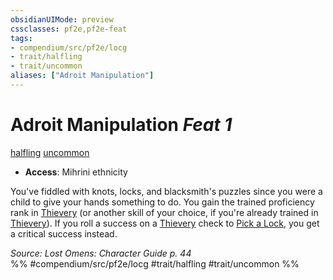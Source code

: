 ```yaml
---
obsidianUIMode: preview
cssclasses: pf2e,pf2e-feat
tags:
- compendium/src/pf2e/locg
- trait/halfling
- trait/uncommon
aliases: ["Adroit Manipulation"]
---
```

# Adroit Manipulation  *Feat 1*  
[halfling](rules/traits/halfling.md "Halfling Ancestry & Heritage Trait")  [uncommon](rules/traits/uncommon.md "Uncommon Rarity Trait")  

- **Access**: Mihrini ethnicity

You've fiddled with knots, locks, and blacksmith's puzzles since you were a child to give your hands something to do. You gain the trained proficiency rank in [Thievery](compendium/skills.md#Thievery) (or another skill of your choice, if you're already trained in [Thievery](compendium/skills.md#Thievery)). If you roll a success on a [Thievery](compendium/skills.md#Thievery) check to [Pick a Lock](rules/actions/pick-a-lock.md), you get a critical success instead.

*Source: Lost Omens: Character Guide p. 44*  
%% #compendium/src/pf2e/locg #trait/halfling #trait/uncommon %%